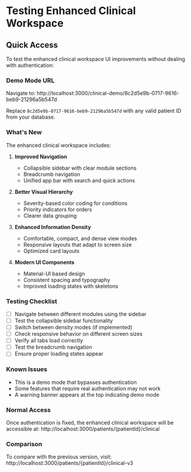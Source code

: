 # Testing Enhanced Clinical Workspace

## Quick Access

To test the enhanced clinical workspace UI improvements without dealing with authentication:

### Demo Mode URL
Navigate to: http://localhost:3000/clinical-demo/8c2d5e9b-0717-9616-beb9-21296a5b547d

Replace `8c2d5e9b-0717-9616-beb9-21296a5b547d` with any valid patient ID from your database.

### What's New

The enhanced clinical workspace includes:

1. **Improved Navigation**
   - Collapsible sidebar with clear module sections
   - Breadcrumb navigation
   - Unified app bar with search and quick actions

2. **Better Visual Hierarchy**
   - Severity-based color coding for conditions
   - Priority indicators for orders
   - Clearer data grouping

3. **Enhanced Information Density**
   - Comfortable, compact, and dense view modes
   - Responsive layouts that adapt to screen size
   - Optimized card layouts

4. **Modern UI Components**
   - Material-UI based design
   - Consistent spacing and typography
   - Improved loading states with skeletons

### Testing Checklist

- [ ] Navigate between different modules using the sidebar
- [ ] Test the collapsible sidebar functionality
- [ ] Switch between density modes (if implemented)
- [ ] Check responsive behavior on different screen sizes
- [ ] Verify all tabs load correctly
- [ ] Test the breadcrumb navigation
- [ ] Ensure proper loading states appear

### Known Issues

- This is a demo mode that bypasses authentication
- Some features that require real authentication may not work
- A warning banner appears at the top indicating demo mode

### Normal Access

Once authentication is fixed, the enhanced clinical workspace will be accessible at:
http://localhost:3000/patients/{patientId}/clinical

### Comparison

To compare with the previous version, visit:
http://localhost:3000/patients/{patientId}/clinical-v3